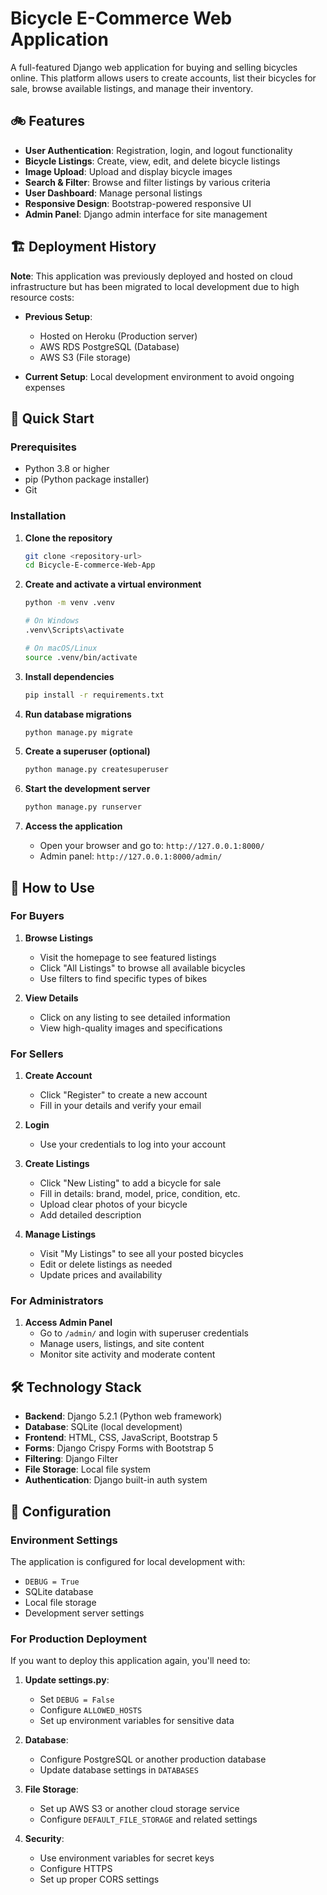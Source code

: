 # Bicycle E-Commerce Web Application

A full-featured Django web application for buying and selling bicycles online. This platform allows users to create accounts, list their bicycles for sale, browse available listings, and manage their inventory.

## 🚲 Features

- **User Authentication**: Registration, login, and logout functionality
- **Bicycle Listings**: Create, view, edit, and delete bicycle listings
- **Image Upload**: Upload and display bicycle images
- **Search & Filter**: Browse and filter listings by various criteria
- **User Dashboard**: Manage personal listings
- **Responsive Design**: Bootstrap-powered responsive UI
- **Admin Panel**: Django admin interface for site management

## 🏗️ Deployment History

**Note**: This application was previously deployed and hosted on cloud infrastructure but has been migrated to local development due to high resource costs:

- **Previous Setup**: 
  - Hosted on Heroku (Production server)
  - AWS RDS PostgreSQL (Database)
  - AWS S3 (File storage)

- **Current Setup**: Local development environment to avoid ongoing expenses

## 🚀 Quick Start

### Prerequisites

- Python 3.8 or higher
- pip (Python package installer)
- Git

### Installation

1. **Clone the repository**
   ```bash
   git clone <repository-url>
   cd Bicycle-E-commerce-Web-App
   ```

2. **Create and activate a virtual environment**
   ```bash
   python -m venv .venv
   
   # On Windows
   .venv\Scripts\activate
   
   # On macOS/Linux
   source .venv/bin/activate
   ```

3. **Install dependencies**
   ```bash
   pip install -r requirements.txt
   ```

4. **Run database migrations**
   ```bash
   python manage.py migrate
   ```

5. **Create a superuser (optional)**
   ```bash
   python manage.py createsuperuser
   ```

6. **Start the development server**
   ```bash
   python manage.py runserver
   ```

7. **Access the application**
   - Open your browser and go to: `http://127.0.0.1:8000/`
   - Admin panel: `http://127.0.0.1:8000/admin/`

## 📱 How to Use

### For Buyers

1. **Browse Listings**
   - Visit the homepage to see featured listings
   - Click "All Listings" to browse all available bicycles
   - Use filters to find specific types of bikes

2. **View Details**
   - Click on any listing to see detailed information
   - View high-quality images and specifications

### For Sellers

1. **Create Account**
   - Click "Register" to create a new account
   - Fill in your details and verify your email

2. **Login**
   - Use your credentials to log into your account

3. **Create Listings**
   - Click "New Listing" to add a bicycle for sale
   - Fill in details: brand, model, price, condition, etc.
   - Upload clear photos of your bicycle
   - Add detailed description

4. **Manage Listings**
   - Visit "My Listings" to see all your posted bicycles
   - Edit or delete listings as needed
   - Update prices and availability

### For Administrators

1. **Access Admin Panel**
   - Go to `/admin/` and login with superuser credentials
   - Manage users, listings, and site content
   - Monitor site activity and moderate content

## 🛠️ Technology Stack

- **Backend**: Django 5.2.1 (Python web framework)
- **Database**: SQLite (local development)
- **Frontend**: HTML, CSS, JavaScript, Bootstrap 5
- **Forms**: Django Crispy Forms with Bootstrap 5
- **Filtering**: Django Filter
- **File Storage**: Local file system
- **Authentication**: Django built-in auth system


## 🔧 Configuration

### Environment Settings

The application is configured for local development with:
- `DEBUG = True`
- SQLite database
- Local file storage
- Development server settings

### For Production Deployment

If you want to deploy this application again, you'll need to:

1. **Update settings.py**:
   - Set `DEBUG = False`
   - Configure `ALLOWED_HOSTS`
   - Set up environment variables for sensitive data

2. **Database**:
   - Configure PostgreSQL or another production database
   - Update database settings in `DATABASES`

3. **File Storage**:
   - Set up AWS S3 or another cloud storage service
   - Configure `DEFAULT_FILE_STORAGE` and related settings

4. **Security**:
   - Use environment variables for secret keys
   - Configure HTTPS
   - Set up proper CORS settings
